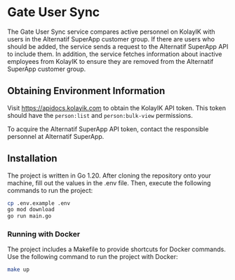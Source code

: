 # Gate User Sync

The Gate User Sync service compares active personnel on KolayIK with users in the Alternatif SuperApp customer group. If there are users who should be added, the service sends a request to the Alternatif SuperApp API to include them. In addition, the service fetches information about inactive employees from KolayIK to ensure they are removed from the Alternatif SuperApp customer group.

## Obtaining Environment Information

Visit https://apidocs.kolayik.com to obtain the KolayIK API token. This token should have the `person:list` and `person:bulk-view` permissions.

To acquire the Alternatif SuperApp API token, contact the responsible personnel at Alternatif SuperApp.

## Installation

The project is written in Go 1.20. After cloning the repository onto your machine, fill out the values in the .env file. Then, execute the following commands to run the project:

```bash
cp .env.example .env
go mod download
go run main.go
```

### Running with Docker

The project includes a Makefile to provide shortcuts for Docker commands. Use the following command to run the project with Docker:

```bash
make up
```
